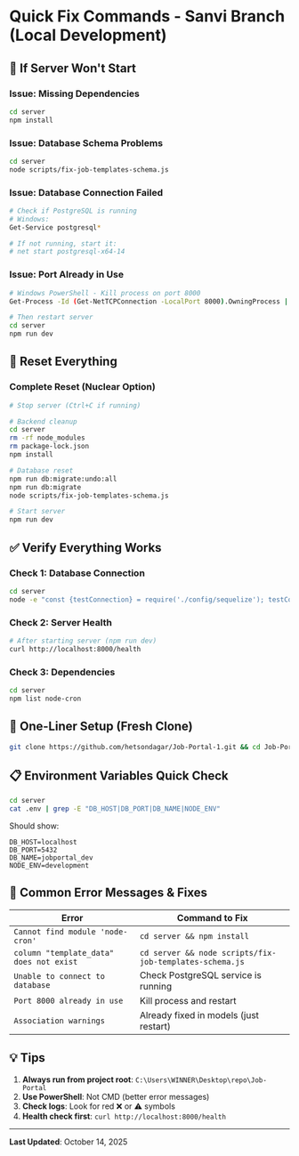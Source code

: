 # Quick Fix Commands - Sanvi Branch (Local Development)

## 🚨 If Server Won't Start

### Issue: Missing Dependencies
```bash
cd server
npm install
```

### Issue: Database Schema Problems
```bash
cd server
node scripts/fix-job-templates-schema.js
```

### Issue: Database Connection Failed
```bash
# Check if PostgreSQL is running
# Windows:
Get-Service postgresql*

# If not running, start it:
# net start postgresql-x64-14
```

### Issue: Port Already in Use
```bash
# Windows PowerShell - Kill process on port 8000
Get-Process -Id (Get-NetTCPConnection -LocalPort 8000).OwningProcess | Stop-Process -Force

# Then restart server
cd server
npm run dev
```

## 🔄 Reset Everything

### Complete Reset (Nuclear Option)
```bash
# Stop server (Ctrl+C if running)

# Backend cleanup
cd server
rm -rf node_modules
rm package-lock.json
npm install

# Database reset
npm run db:migrate:undo:all
npm run db:migrate
node scripts/fix-job-templates-schema.js

# Start server
npm run dev
```

## ✅ Verify Everything Works

### Check 1: Database Connection
```bash
cd server
node -e "const {testConnection} = require('./config/sequelize'); testConnection();"
```

### Check 2: Server Health
```bash
# After starting server (npm run dev)
curl http://localhost:8000/health
```

### Check 3: Dependencies
```bash
cd server
npm list node-cron
```

## 🎯 One-Liner Setup (Fresh Clone)

```bash
git clone https://github.com/hetsondagar/Job-Portal-1.git && cd Job-Portal-1 && git checkout sanvi && cd server && npm install && node scripts/fix-job-templates-schema.js && npm run dev
```

## 📋 Environment Variables Quick Check

```bash
cd server
cat .env | grep -E "DB_HOST|DB_PORT|DB_NAME|NODE_ENV"
```

Should show:
```
DB_HOST=localhost
DB_PORT=5432
DB_NAME=jobportal_dev
NODE_ENV=development
```

## 🐛 Common Error Messages & Fixes

| Error | Command to Fix |
|-------|----------------|
| `Cannot find module 'node-cron'` | `cd server && npm install` |
| `column "template_data" does not exist` | `cd server && node scripts/fix-job-templates-schema.js` |
| `Unable to connect to database` | Check PostgreSQL service is running |
| `Port 8000 already in use` | Kill process and restart |
| `Association warnings` | Already fixed in models (just restart) |

## 💡 Tips

1. **Always run from project root**: `C:\Users\WINNER\Desktop\repo\Job-Portal`
2. **Use PowerShell**: Not CMD (better error messages)
3. **Check logs**: Look for red ❌ or ⚠️ symbols
4. **Health check first**: `curl http://localhost:8000/health`

---

**Last Updated**: October 14, 2025

